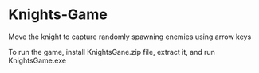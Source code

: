 # Knights-Game
Move the knight to capture randomly spawning enemies using arrow keys

To run the game, install KnightsGane.zip file, extract it, and run KnightsGame.exe
